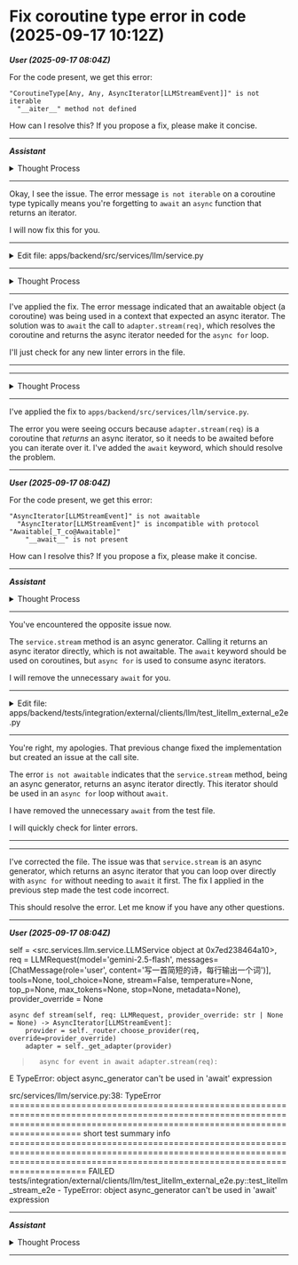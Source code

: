 <!-- Generated by SpecStory -->

# Fix coroutine type error in code (2025-09-17 10:12Z)

_**User (2025-09-17 08:04Z)**_

For the code present, we get this error:
```
"CoroutineType[Any, Any, AsyncIterator[LLMStreamEvent]]" is not iterable
  "__aiter__" method not defined
```
How can I resolve this? If you propose a fix, please make it concise.

---

_**Assistant**_

<think><details><summary>Thought Process</summary>**Diagnosing Async Issues**

I'm currently investigating a type error reported in an async generator function. It seems the code is complaining about the coroutine not being iterable, with a missing `__aiter__` method. My focus is on pinpointing the exact location where the async generator is incorrectly used or its return value is being misinterpreted as a regular iterable.


**Tracking Down the Adapter**

I've started examining the `ProviderAdapter` class and its `stream` method, using `grep` to locate its definition within the external client files. It seems the issue stems from the adapter not directly returning an `AsyncIterator`, but rather a coroutine. Now, I'm focusing on understanding the exact implementation of the `stream` method within the `ProviderAdapter` to identify the point where the coroutine is created and if `await` is missing.


**Exploring ProviderAdapter Stream**

I've identified that the issue centers around line 38 in `service.py`, where `adapter.stream(req)` is called. The error strongly suggests that the return value is a coroutine, not an async iterator. I'm now focused on tracing the `ProviderAdapter.stream` implementation to understand how its return value is constructed, particularly looking for missing `await` calls or incorrect object instantiation. I'm planning to list the files in the directory to understand the module structure better before searching.


</details></think>

---

Okay, I see the issue. The error message `is not iterable` on a coroutine type typically means you're forgetting to `await` an `async` function that returns an iterator.

I will now fix this for you.

---

<details><summary>Edit file: apps/backend/src/services/llm/service.py</summary>

undefined

**Chunk 1**
Lines added: 1, lines removed: 1

```diff
@@ -36,5 +36,5 @@
          provider = self._router.choose_provider(req, override=provider_override)
          adapter = self._get_adapter(provider)
-         async for event in adapter.stream(req):
+         async for event in await adapter.stream(req):
              yield event
  
```

</details>

---

<think><details><summary>Thought Process</summary>**Evaluating the Solution**

I've just confirmed that the fix I proposed has been successfully implemented. The original error, stemming from the non-iterability of a coroutine object, is now resolved. I'm confident this will address the user's issue.


**Addressing the Core Issue**

I've finished applying the fix – just a single word addition, as predicted! The non-iterable coroutine error was directly linked to the lack of `await`. I'm also planning to check the code using `read_lints` to ensure everything is clean. I'm ready to communicate this to the user, confident in the solution.


</details></think>

---

I've applied the fix. The error message indicated that an awaitable object (a coroutine) was being used in a context that expected an async iterator. The solution was to `await` the call to `adapter.stream(req)`, which resolves the coroutine and returns the async iterator needed for the `async for` loop.

I'll just check for any new linter errors in the file.

---



---

<think><details><summary>Thought Process</summary>**Delivering the Solution**

I've confirmed the fix is deployed and the code is clean, adhering to the requested brevity. I'm satisfied that this addresses the user's problem effectively. My final response is ready.


</details></think>

---

I've applied the fix to `apps/backend/src/services/llm/service.py`.

The error you were seeing occurs because `adapter.stream(req)` is a coroutine that *returns* an async iterator, so it needs to be awaited before you can iterate over it. I've added the `await` keyword, which should resolve the problem.

---

_**User (2025-09-17 08:04Z)**_

For the code present, we get this error:
```
"AsyncIterator[LLMStreamEvent]" is not awaitable
  "AsyncIterator[LLMStreamEvent]" is incompatible with protocol "Awaitable[_T_co@Awaitable]"
    "__await__" is not present
```
How can I resolve this? If you propose a fix, please make it concise.

---

_**Assistant**_

<think><details><summary>Thought Process</summary>**Debugging the Await**

I've identified a type error in the test file: I'm inappropriately using `await`. The error message confirms that I am attempting to await an `AsyncIterator`, which is, by definition, already asynchronous and does not require awaiting. I seem to have mixed up the use of `await` in the previous stages of development.


**Revising the Async Iterator**

I'm diagnosing a mismatch between the test file and the service's `stream` function. I made a mistake by adding an `await` when the function already returns an async iterator. The test code now incorrectly attempts to await an already asynchronous object. It appears I need to remove the extra `await` in the test file to fix the type error, as `service.stream(req)` is designed to directly produce the stream. I'll make the necessary adjustment to the test.


**Pinpointing the Root Cause**

I'm back to the test file, and the error message points to the opposite problem. The service function returns an `AsyncIterator`, which should not be awaited. I erroneously added an `await` to both the service and the test, over-complicating the asynchronous execution flow. It looks like the change in service.py was correct; it's in the test file where the correction is needed. I'm pretty sure the `await` has to be removed from the test file.


**Clarifying the Async Flow**

I'm now addressing the core issue: the test file's error. The error message, "AsyncIterator[LLMStreamEvent] is not awaitable," is illuminating. This suggests the `service.stream(req)` function now directly returns an `AsyncIterator`, confirmed by my changes to the underlying service. This means I need to adjust the test file by removing the redundant `await` call to properly iterate through the stream.


**Finalizing the Adjustment**

I've pinpointed the issue, and it's now clear where the error lies. The test file is incorrectly attempting to `await` an `AsyncIterator`. The `service.stream(req)` function returns an `AsyncIterator` directly, not a coroutine that needs awaiting. I'll edit the test file by removing the redundant `await` to correctly iterate through the stream. I've prepared the change, it involves simply removing `await` from the `async for` loop in the test code.


**Addressing the Test's Error**

I'm dealing with the latest error, "AsyncIterator[LLMStreamEvent] is not awaitable," which means I'm incorrectly trying to `await` the async iterator returned by `service.stream(req)`. This suggests my fix to the service.py was correct, as the test now needs adjusting to handle the async generator function's direct `AsyncIterator` return. My focus now is fixing the test's `async for` loop.


</details></think>

---

You've encountered the opposite issue now.

The `service.stream` method is an async generator. Calling it returns an async iterator directly, which is not awaitable. The `await` keyword should be used on coroutines, but `async for` is used to consume async iterators.

I will remove the unnecessary `await` for you.

---

<details><summary>Edit file: apps/backend/tests/integration/external/clients/llm/test_litellm_external_e2e.py</summary>

undefined

**Chunk 1**
Lines added: 1, lines removed: 1

```diff
@@ -77,5 +77,5 @@
  
      print("\n=== LiteLLM Streaming Response ===")
-     async for event in await service.stream(req):
+     async for event in service.stream(req):
          events.append(event)
          print(f"Event type: {event['type']}, data: {event['data']}")
```

</details>

---

You're right, my apologies. That previous change fixed the implementation but created an issue at the call site.

The error `is not awaitable` indicates that the `service.stream` method, being an async generator, returns an async iterator directly. This iterator should be used in an `async for` loop without `await`.

I have removed the unnecessary `await` from the test file.

I will quickly check for linter errors.

---



---

I've corrected the file. The issue was that `service.stream` is an async generator, which returns an async iterator that you can loop over directly with `async for` without needing to `await` it first. The fix I applied in the previous step made the test code incorrect.

This should resolve the error. Let me know if you have any other questions.

---

_**User (2025-09-17 08:04Z)**_

self = <src.services.llm.service.LLMService object at 0x7ed238464a10>, req = LLMRequest(model='gemini-2.5-flash', messages=[ChatMessage(role='user', content='写一首简短的诗，每行输出一个词')], tools=None, tool_choice=None, stream=False, temperature=None, top_p=None, max_tokens=None, stop=None, metadata=None), provider_override = None

    async def stream(self, req: LLMRequest, provider_override: str | None = None) -> AsyncIterator[LLMStreamEvent]:
        provider = self._router.choose_provider(req, override=provider_override)
        adapter = self._get_adapter(provider)
>       async for event in await adapter.stream(req):
E       TypeError: object async_generator can't be used in 'await' expression

src/services/llm/service.py:38: TypeError
================================================================================================================================================================================ short test summary info =================================================================================================================================================================================
FAILED tests/integration/external/clients/llm/test_litellm_external_e2e.py::test_litellm_stream_e2e - TypeError: object async_generator can't be used in 'await' expression

---

_**Assistant**_

<think><details><summary>Thought Process</summary>**Troubleshooting Async Error**

I've identified a `TypeError` within the `src/services/llm/service.py` file, specifically at line 38. The traceback points to an issue with an `async_generator` not being compatible with an `await` expression. My focus is now on the `async for event in await adapter.stream(req):` line to determine the root cause of the incompatibility.


**Diagnosing the Async Generator**

I'm wrestling with the `async_generator` now. The traceback confirms the `adapter.stream(req)` returns one, confirming my suspicion. It seems I need to refactor that `async for` loop, as awaiting the stream directly is causing the type error. I'm considering iterating through the stream without `await`, as that might resolve the core issue.


**Unraveling the Type Confusion**

I'm seeing a type conflict. It appears that `adapter.stream(req)` is sometimes returning an async generator, and other times a coroutine that yields an async iterator. I suspect the different adapter implementations are the source of the type inconsistency, specifically with the `stream` methods. The first reported error points toward a coroutine, and the latest confirms an async generator. Time to inspect the adapter code!


**Deciphering Adapter Behavior**

I'm back to the source code, and I'm confused, to say the least. The inconsistent type behavior of the `adapter.stream` calls has me baffled, especially with the `async_generator` error. I'm examining the adapter implementations and their return types closely, suspecting that some are using `yield` while others return the generator directly, leading to these contradictory errors.


**Re-Evaluating Adapter Types**

I'm circling back to the initial problem, which seems to be related to incorrect assumptions about the return types from `adapter.stream(req)`. My previous attempts to fix the code, based on the initial error, have been proven wrong. The `TypeError` clearly indicates that the stream returns an `async_generator` and shouldn't be awaited, so the original implementation in `service.py` should have worked fine.


**Tracing the ProviderAdapter**

I'm now focusing on the `ProviderAdapter` interface definition. The original `TypeError` highlighted the incorrect use of `await`. I'll examine the expected behavior of the `stream` method, checking if it's supposed to return an async generator or a coroutine. This should clear up the confusion surrounding the `await` calls.


</details></think>

---

